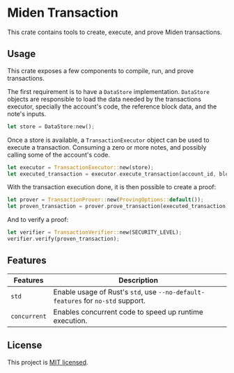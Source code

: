 # Miden Transaction

This crate contains tools to create, execute, and prove Miden transactions.

## Usage

This crate exposes a few components to compile, run, and prove transactions.

The first requirement is to have a `DataStore` implementation. `DataStore` objects are responsible to load the data needed by the transactions executor, specially the account's code, the reference block data, and the note's inputs.

```rust
let store = DataStore:new();
```

Once a store is available, a `TransactionExecutor` object can be used to execute a transaction. Consuming a zero or more notes, and possibly calling some of the account's code.

```rust
let executor = TransactionExecutor::new(store);
let executed_transaction = executor.execute_transaction(account_id, block_ref, note_ids, tx_args);
```

With the transaction execution done, it is then possible to create a proof:

```rust
let prover = TransactionProver::new(ProvingOptions::default());
let proven_transaction = prover.prove_transaction(executed_transaction);
```

And to verify a proof:

```rust
let verifier = TransactionVerifier::new(SECURITY_LEVEL);
verifier.verify(proven_transaction);
```

## Features

| Features     | Description                                                                                   |
| ------------ | --------------------------------------------------------------------------------------------- |
| `std`        | Enable usage of Rust's `std`, use `--no-default-features` for `no-std` support.               |
| `concurrent` | Enables concurrent code to speed up runtime execution.                                        |

## License

This project is [MIT licensed](../LICENSE).
